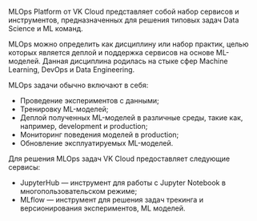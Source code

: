 MLOps Platform от VK Cloud представляет собой набор сервисов и инструментов, предназначенных для решения типовых задач Data Science и ML команд.

MLOps можно определить как дисциплину или набор практик, целью которых является деплой и поддержка сервисов на основе ML-моделей. Данная дисциплина родилась на стыке сфер Machine Learning, DevOps и Data Engineering.

MLOps задачи обычно включают в себя:

- Проведение экспериментов с данными;
- Тренировку ML-моделей;
- Деплой полученных ML-моделей в различные среды, такие как, например, development и production;
- Мониторинг поведения моделей в production;
- Обновление эксплуатируемых ML-моделей.

Для решения MLOps задач VK Cloud предоставляет следующие сервисы:

- JupyterHub — инструмент для работы с Jupyter Notebook в многопользовательском режиме;
- MLflow — инструмент для решения задач трекинга и версионирования экспериментов, ML моделей.

